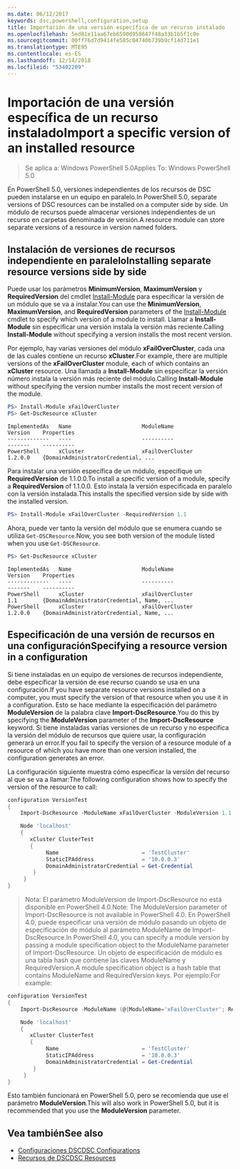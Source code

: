 ```yaml
---
ms.date: 06/12/2017
keywords: dsc,powershell,configuration,setup
title: Importación de una versión específica de un recurso instalado
ms.openlocfilehash: 5ed81e11aa67eb6590d958647f48a33b1b5f1c0e
ms.sourcegitcommit: 00ff76d7d9414fe585c04740b739b9cf14d711e1
ms.translationtype: MTE95
ms.contentlocale: es-ES
ms.lasthandoff: 12/14/2018
ms.locfileid: "53402209"
---
```

# <a name="import-a-specific-version-of-an-installed-resource"></a><span data-ttu-id="24c26-103">Importación de una versión específica de un recurso instalado</span><span class="sxs-lookup"><span data-stu-id="24c26-103">Import a specific version of an installed resource</span></span>

> <span data-ttu-id="24c26-104">Se aplica a: Windows PowerShell 5.0</span><span class="sxs-lookup"><span data-stu-id="24c26-104">Applies To: Windows PowerShell 5.0</span></span>

<span data-ttu-id="24c26-105">En PowerShell 5.0, versiones independientes de los recursos de DSC pueden instalarse en un equipo en paralelo.</span><span class="sxs-lookup"><span data-stu-id="24c26-105">In PowerShell 5.0, separate versions of DSC resources can be installed on a computer side by side.</span></span> <span data-ttu-id="24c26-106">Un módulo de recursos puede almacenar versiones independientes de un recurso en carpetas denominada de versión.</span><span class="sxs-lookup"><span data-stu-id="24c26-106">A resource module can store separate versions of a resource in version named folders.</span></span>

## <a name="installing-separate-resource-versions-side-by-side"></a><span data-ttu-id="24c26-107">Instalación de versiones de recursos independiente en paralelo</span><span class="sxs-lookup"><span data-stu-id="24c26-107">Installing separate resource versions side by side</span></span>

<span data-ttu-id="24c26-108">Puede usar los parámetros **MinimumVersion**, **MaximumVersion** y **RequiredVersion** del cmdlet [Install-Module](/powershell/module/PowershellGet/Install-Module) para especificar la versión de un módulo que se va a instalar.</span><span class="sxs-lookup"><span data-stu-id="24c26-108">You can use the **MinimumVersion**, **MaximumVersion**, and **RequiredVersion** parameters of the [Install-Module](/powershell/module/PowershellGet/Install-Module) cmdlet to specify which version of a module to install.</span></span> <span data-ttu-id="24c26-109">Llamar a **Install-Module** sin especificar una versión instala la versión más reciente.</span><span class="sxs-lookup"><span data-stu-id="24c26-109">Calling **Install-Module** without specifying a version installs the most recent version.</span></span>

<span data-ttu-id="24c26-110">Por ejemplo, hay varias versiones del módulo **xFailOverCluster**, cada una de las cuales contiene un recurso **xCluster**.</span><span class="sxs-lookup"><span data-stu-id="24c26-110">For example, there are multiple versions of the **xFailOverCluster** module, each of which contains an **xCluster** resource.</span></span> <span data-ttu-id="24c26-111">Una llamada a **Install-Module** sin especificar la versión número instala la versión más reciente del módulo.</span><span class="sxs-lookup"><span data-stu-id="24c26-111">Calling **Install-Module** without specifying the version number installs the most recent version of the module.</span></span>

```powershell
PS> Install-Module xFailOverCluster
PS> Get-DscResource xCluster
```

```output
ImplementedAs   Name                      ModuleName                     Version    Properties
-------------   ----                      ----------                     -------    ----------
PowerShell      xCluster                  xFailOverCluster               1.2.0.0    {DomainAdministratorCredential, ...
```

<span data-ttu-id="24c26-112">Para instalar una versión específica de un módulo, especifique un **RequiredVersion** de 1.1.0.0.</span><span class="sxs-lookup"><span data-stu-id="24c26-112">To install a specific version of a module, specify a **RequiredVersion** of 1.1.0.0.</span></span> <span data-ttu-id="24c26-113">Esto instala la versión especificada en paralelo con la versión instalada.</span><span class="sxs-lookup"><span data-stu-id="24c26-113">This installs the specified version side by side with the installed version.</span></span>

```powershell
PS> Install-Module xFailOverCluster -RequiredVersion 1.1
```

<span data-ttu-id="24c26-114">Ahora, puede ver tanto la versión del módulo que se enumera cuando se utiliza `Get-DSCResource`.</span><span class="sxs-lookup"><span data-stu-id="24c26-114">Now, you see both version of the module listed when you use `Get-DSCResource`.</span></span>

```powershell
PS> Get-DscResource xCluster
```

```output
ImplementedAs   Name                      ModuleName                     Version    Properties
-------------   ----                      ----------                     -------    ----------
PowerShell      xCluster                  xFailOverCluster               1.1        {DomainAdministratorCredential, Name, ...
PowerShell      xCluster                  xFailOverCluster               1.2.0.0    {DomainAdministratorCredential, Name, ...
```

## <a name="specifying-a-resource-version-in-a-configuration"></a><span data-ttu-id="24c26-115">Especificación de una versión de recursos en una configuración</span><span class="sxs-lookup"><span data-stu-id="24c26-115">Specifying a resource version in a configuration</span></span>

<span data-ttu-id="24c26-116">Si tiene instaladas en un equipo de versiones de recursos independiente, debe especificar la versión de ese recurso cuando se usa en una configuración.</span><span class="sxs-lookup"><span data-stu-id="24c26-116">If you have separate resource versions installed on a computer, you must specify the version of that resource when you use it in a configuration.</span></span> <span data-ttu-id="24c26-117">Esto se hace mediante la especificación del parámetro **ModuleVersion** de la palabra clave **Import-DscResource**.</span><span class="sxs-lookup"><span data-stu-id="24c26-117">You do this by specifying the **ModuleVersion** parameter of the **Import-DscResource** keyword.</span></span> <span data-ttu-id="24c26-118">Si tiene instaladas varias versiones de un recurso y no especifica la versión del módulo de recursos que quiere usar, la configuración generará un error.</span><span class="sxs-lookup"><span data-stu-id="24c26-118">If you fail to specify the version of a resource module of a resource of which you have more than one version installed, the configuration generates an error.</span></span>

<span data-ttu-id="24c26-119">La configuración siguiente muestra cómo especificar la versión del recurso al que se va a llamar:</span><span class="sxs-lookup"><span data-stu-id="24c26-119">The following configuration shows how to specify the version of the resource to call:</span></span>

```powershell
configuration VersionTest
{
    Import-DscResource -ModuleName xFailOverCluster -ModuleVersion 1.1

    Node 'localhost'
    {
       xCluster ClusterTest
       {
            Name                          = 'TestCluster'
            StaticIPAddress               = '10.0.0.3'
            DomainAdministratorCredential = Get-Credential
        }
     }
}
```

><span data-ttu-id="24c26-120">Nota: El parámetro ModuleVersion de Import-DscResource no está disponible en PowerShell 4.0.</span><span class="sxs-lookup"><span data-stu-id="24c26-120">Note: The ModuleVersion parameter of Import-DscResource is not available in PowerShell 4.0.</span></span> <span data-ttu-id="24c26-121">En PowerShell 4.0, puede especificar una versión de módulo pasando un objeto de especificación de módulo al parámetro ModuleName de Import-DscResource.</span><span class="sxs-lookup"><span data-stu-id="24c26-121">In PowerShell 4.0, you can specify a module version by passing a module specification object to the ModuleName parameter of Import-DscResource.</span></span> <span data-ttu-id="24c26-122">Un objeto de especificación de módulo es una tabla hash que contiene las claves ModuleName y RequiredVersion.</span><span class="sxs-lookup"><span data-stu-id="24c26-122">A module specification object is a hash table that contains ModuleName and RequiredVersion  keys.</span></span> <span data-ttu-id="24c26-123">Por ejemplo:</span><span class="sxs-lookup"><span data-stu-id="24c26-123">For example:</span></span>

```powershell
configuration VersionTest
{
    Import-DscResource -ModuleName (@{ModuleName='xFailOverCluster'; RequiredVersion='1.1'} )

    Node 'localhost'
    {
       xCluster ClusterTest
       {
            Name                          = 'TestCluster'
            StaticIPAddress               = '10.0.0.3'
            DomainAdministratorCredential = Get-Credential
        }
     }
}
```

<span data-ttu-id="24c26-124">Esto también funcionará en PowerShell 5.0, pero se recomienda que use el parámetro **ModuleVersion**.</span><span class="sxs-lookup"><span data-stu-id="24c26-124">This will also work in PowerShell 5.0, but it is recommended that you use the **ModuleVersion** parameter.</span></span>

## <a name="see-also"></a><span data-ttu-id="24c26-125">Vea también</span><span class="sxs-lookup"><span data-stu-id="24c26-125">See also</span></span>

- [<span data-ttu-id="24c26-126">Configuraciones DSC</span><span class="sxs-lookup"><span data-stu-id="24c26-126">DSC Configurations</span></span>](configurations.md)
- [<span data-ttu-id="24c26-127">Recursos de DSC</span><span class="sxs-lookup"><span data-stu-id="24c26-127">DSC Resources</span></span>](../resources/resources.md)
